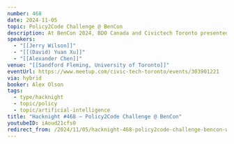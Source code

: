 ```yaml
---
number: 468
date: 2024-11-05
topic: Policy2Code Challenge @ BenCon
description: At BenCon 2024, BDO Canada and Civictech Toronto presented two groundbreaking projects that harness Generative AI to turn public policy into actionable code. Their initiatives, part of the Policy2Code Prototyping Challenge, focus on using GenAI to simplify and streamline the implementation of U.S. public benefits programs. BDO’s ‘PolicyPulse’ showcased an Method that compares existing policy code with legislative intent, while Civictech Toronto's ‘SSI/SSDI POMS Translator’ aimed to clarify complex Social Security regulations for easier navigation. Together, these projects illustrate the transformative potential of technology in enhancing public service delivery and accessibility.
speakers:
  - "[[Jerry Wilson]]"
  - "[[(David) Yuan Xu]]"
  - "[[Alexander Chen]]"
venue: "[[Sandford Fleming, University of Toronto]]"
eventUrl: https://www.meetup.com/civic-tech-toronto/events/303901221
via: hybrid
booker: Alex Olson
tags:
  - type/hacknight
  - topic/policy
  - topic/artificial-intelligence
title: "Hacknight #468 – Policy2Code Challenge @ BenCon"
youtubeID: iAoud21cfs0
redirect_from: /2024/11/05/hacknight-468-policy2code-challenge-bencon-with-jerry-wilson-david-yuan-xu-and-alexander-chen/
---
```

